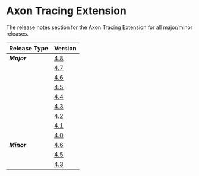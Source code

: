 # Axon Tracing Extension

The release notes section for the Axon Tracing Extension for all major/minor releases.

| Release Type | Version                                                    |
|:-------------|:-----------------------------------------------------------|
| _**Major**_  | [4.8](rn-tracing-major-releases.md#release-48)             |
|              | [4.7](rn-tracing-major-releases.md#release-47)             |
|              | [4.6](rn-tracing-major-releases.md#release-46)             |
|              | [4.5](rn-tracing-major-releases.md#release-45)             |
|              | [4.4](rn-tracing-major-releases.md#release-44)             |
|              | [4.3](rn-tracing-major-releases.md#release-43)             |
|              | [4.2](rn-tracing-major-releases.md#release-42---milestone) |
|              | [4.1](rn-tracing-major-releases.md#release-41---milestone) |
|              | [4.0](rn-tracing-major-releases.md#release-40---milestone) |
| _**Minor**_  | [4.6](rn-tracing-minor-releases.md#release-46)             |
|              | [4.5](rn-tracing-minor-releases.md#release-45)             |
|              | [4.3](rn-tracing-minor-releases.md#release-43)             |

